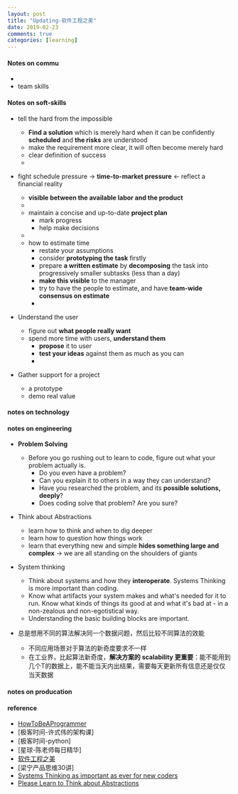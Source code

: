 ```yaml
---
layout: post
title: "Updating-软件工程之美"
date: 2019-02-23
comments: true
categories: [learning]
--- 
```


#### Notes on commu
  * 
  * team skills 

#### Notes on soft-skills 
  * tell the hard from the impossible 
    - **Find a solution** which is merely hard when it can be confidently **scheduled** and **the risks** are understood 
    - make the requirement more clear, it will often become merely hard 
    - clear definition of success 
    - 

  * fight schedule pressure -> **time-to-market pressure** <- reflect a financial reality 
    - **visible between the available labor and the product** 
    - 
    - maintain a concise and up-to-date **project plan** 
      + mark progress  
      + help make decisions 
    - 
    - how to estimate time 
      + restate your assumptions 
      + consider **prototyping the task** firstly 
      + prepare **a written estimate** by **decomposing** the task into progressively smaller subtasks (less than a day) 
      + **make this visible** to the manager  
      + try to have the people to estimate, and have **team-wide consensus on estimate**  
      + 

  * Understand the user 
    - figure out **what people really want** 
    - spend more time with users, **understand them**  
      + **propose** it to user 
      + **test your ideas** against them as much as you can 
      + 

  * Gather support for a project 
    - a prototype 
    - demo real value    


#### notes on technology 

#### notes on engineering 
  * **Problem Solving**  
    - Before you go rushing out to learn to code, figure out what your problem actually is. 
      + Do you even have a problem? 
      + Can you explain it to others in a way they can understand? 
      + Have you researched the problem, and its **possible solutions, deeply**? 
      + Does coding solve that problem? Are you sure? 

  * Think about Abstractions 
    - learn how to think and when to dig deeper 
    - learn how to question how things work 
    - learn that everything new and simple **hides something large and complex** -> we are all standing on the shoulders of giants 

  * System thinking 
    - Think about systems and how they **interoperate**. Systems Thinking is more important than coding. 
    - Know what artifacts your system makes and what's needed for it to run. Know what kinds of things its good at and what it's bad at - in a non-zealous and non-egotistical way. 
    - Understanding the basic building blocks are important. 

  * 总是想用不同的算法解决同一个数据问题，然后比较不同算法的效能 
    - 不同应用场景对于算法的新奇度要求不一样 
    - 在工业界，比起算法新奇度，**解决方案的 scalability 更重要**：能不能用到几个T的数据上，能不能当天内出结果，需要每天更新所有信息还是仅仅当天数据 

#### notes on producation 
  


#### reference 
* [HowToBeAProgrammer](https://github.com/braydie/HowToBeAProgrammer)
* [极客时间-许式伟的架构课] 
* [极客时间-python] 
* [星球-陈老师每日精华] 
* [软件工程之美](https://time.geekbang.org/column/158) 
* [梁宁产品思维30讲] 
* [Systems Thinking as important as ever for new coders](https://www.hanselman.com/blog/SystemsThinkingAsImportantAsEverForNewCoders.aspx) 
* [Please Learn to Think about Abstractions](https://www.hanselman.com/blog/PleaseLearnToThinkAboutAbstractions.aspx) 
